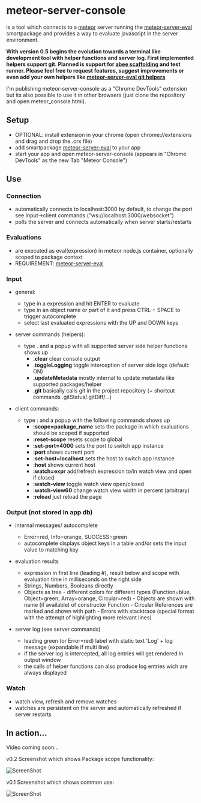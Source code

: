 meteor-server-console
=====================

is a tool which connects to a [meteor](http://www.meteor.com) server running the [meteor-server-eval](https://github.com/gandev-de/meteor-server-eval) smartpackage and provides a way to evaluate javascript in the server environment.

__With version 0.5 begins the evolution towards a terminal like development tool with helper functions and server log. First implemented helpers support git. Planned is support for [abee scaffolding](https://github.com/fastrde/abee) and test runner. Please feel free to request features, suggest improvements or even add your own helpers like [meteor-server-eval git helpers](https://github.com/gandev-de/meteor-server-eval/blob/master/git_helpers.js)__

I'm publishing meteor-server-console as a "Chrome DevTools" extension but its also possible to use it in other browsers
(just clone the repository and open meteor_console.html).

## Setup

*    OPTIONAL: install extension in your chrome (open chrome://extensions and drag and drop the .crx file)
*    add smartpackage [meteor-server-eval](https://github.com/gandev-de/meteor-server-eval) to your app
*    start your app and open meteor-server-console (appears in "Chrome DevTools" as the new Tab "Meteor Console")

## Use

### Connection
*    automatically connects to localhost:3000 by default, to change the port see Input->client commands 
     ("ws://localhost:3000/websocket")
*    polls the server and connects automatically when server starts/restarts

### Evaluations
*    are executed as eval(expression) in meteor node.js container, optionally scoped to package context
*    REQUIREMENT: [meteor-server-eval](https://github.com/gandev-de/meteor-server-eval)

### Input

*    general:
     - type in a expression and hit ENTER to evaluate
     - type in an object name or part of it and press CTRL + SPACE to trigger autocomplete
     - select last evaluated expressions with the UP and DOWN keys

*    server commands (helpers):
     - type . and a popup with all supported server side helper functions shows up
         - __.clear__ clear console output
         - __.toggleLogging__ toggle interception of server side logs (default: ON)
         - __.updateMetadata__ mostly internal to update metadata like supported packages/helper
         - __.git__ basically calls git in the project repository (+ shortcut commands .gitStatus/.gitDiff/...)

*    client commands:
     - type : and a popup with the following commands shows up
         - __:scope=package_name__ sets the package in which evaluations should be scoped if supported
         - __:reset-scope__ resets scope to global
         - __:set-port=4000__ sets the port to switch app instance
         - __:port__ shows current port
         - __:set-host=localhost__ sets the host to switch app instance
         - __:host__ shows current host
         - __:watch=expr__ add/refresh expression to/in watch view and open if closed
         - __:watch-view__ toggle watch view open/closed
         - __:watch-view60__ change watch view width in percent (arbitrary)
         - __:reload__ just reload the page

### Output (not stored in app db)

*    internal messages/ autocomplete
     - Error=red, Info=orange, SUCCESS=green
     - autocomplete displays object keys in a table and/or sets the input value to matching key

*    evaluation results
     - expression in first line (leading #), result below and scope with evaluation time in milliseconds on the right side
     - Strings, Numbers, Booleans directly
     - Objects as tree
             - different colors for different types (Function=blue, Object=green, Array=orange, Circular=red)
             - Objects are shown with name (if available) of constructor Function
             - Circular References are marked and shown with path
             - Errors with stacktrace (special format with the attempt of highlighting more relevant lines)

*    server log (see server commands)
     - leading green (or Error=red) label with static text 'Log' + log message (expandable if multi line)
     - if the server log is intercepted, all log entries will get rendered in output window
     - the calls of helper functions can also produce log entries wich are always displayed

### Watch
*    watch view, refresh and remove watches
*    watches are persistent on the server and automatically refreshed if server restarts

## In action...

Video coming soon...

v0.2 Screenshot which shows Package scope functionality:

![ScreenShot](https://raw.github.com/gandev-de/meteor-server-console/screenshots/package-scope-functionality.png)

v0.1 Screenshot which shows common use:

![ScreenShot](https://raw.github.com/gandev-de/meteor-server-console/screenshots/meteor-console.png)
